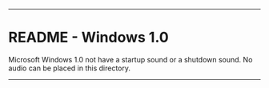 
***

# README - Windows 1.0

Microsoft Windows 1.0 not have a startup sound or a shutdown sound. No audio can be placed in this directory.

***
